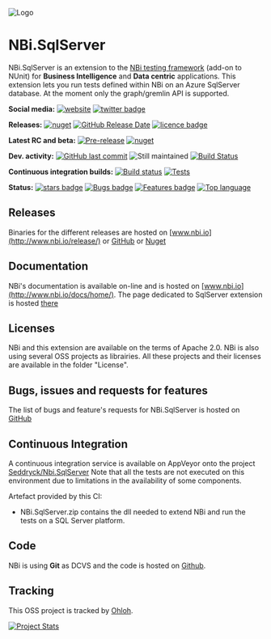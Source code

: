 ![Logo](https://github.com/Seddryck/nbi/raw/gh-pages/img/logo-2x.png)
# NBi.SqlServer #
NBi.SqlServer is an extension to the [NBi testing framework](http://www.nbi.io) (add-on to NUnit) for **Business Intelligence** and **Data centric** applications. This extension lets you run tests defined within NBi on an Azure SqlServer database. At the moment only the graph/gremlin API is supported.


**Social media:** [![website](https://img.shields.io/badge/website-nbi.io-fe762d.svg)](http://www.nbi.io)
[![twitter badge](https://img.shields.io/badge/twitter-@Seddryck-blue.svg?style=flat&logo=twitter)](https://twitter.com/Seddryck)

**Releases:** [![nuget](https://img.shields.io/nuget/v/NBi.SqlServer.svg)](https://www.nuget.org/packages/NBi.SqlServer/)
[![GitHub Release Date](https://img.shields.io/github/release-date/seddryck/nbi.sqlserver.svg)](https://github.com/Seddryck/NBi.SqlServer/releases/latest)
[![licence badge](https://img.shields.io/badge/License-Apache%202.0-yellow.svg)](https://github.com/Seddryck/NBi.SqlServer/blob/master/LICENSE)

**Latest RC and beta:** [![Pre-release](https://img.shields.io/github/tag-pre/seddryck/nbi.sqlserver.svg?color=%23ee41f4&label=Pre-release)](https://github.com/Seddryck/NBi.SqlServer/releases/)
[![nuget](https://img.shields.io/nuget/vpre/NBi.SqlServer.svg?color=%23427682&label=Beta)](https://www.nuget.org/packages/NBi.SqlServer/)

**Dev. activity:** [![GitHub last commit](https://img.shields.io/github/last-commit/Seddryck/nbi.sqlserver.svg)](https://github.com/Seddryck/NBi.SqlServer/commits/)
![Still maintained](https://img.shields.io/maintenance/yes/2019.svg)
[![Build Status](https://seddryck.visualstudio.com/NBi.SqlServer/_apis/build/status/NBi.SqlServer-CI?branchName=develop)](https://seddryck.visualstudio.com/NBi/_apis/build/status/NBi.SqlServer-CI?branchName=develop)

**Continuous integration builds:** [![Build status](https://ci.appveyor.com/api/projects/status/56o0y8ehy41cw9w5?svg=true)](https://ci.appveyor.com/project/Seddryck/nbi-sqlserver)
[![Tests](https://img.shields.io/appveyor/tests/seddryck/nbi-sqlserver.svg)](https://ci.appveyor.com/project/Seddryck/nbi-sqlserver/build/tests)

**Status:** [![stars badge](https://img.shields.io/github/stars/Seddryck/NBi.SqlServer.svg)](https://github.com/Seddryck/NBi.SqlServer/stargazers)
[![Bugs badge](https://img.shields.io/github/issues/Seddryck/NBi.SqlServer/bug.svg?color=red&label=Bugs)](https://github.com/Seddryck/NBi.SqlServer/issues?utf8=%E2%9C%93&q=is:issue+is:open+label:bug+)
[![Features badge](https://img.shields.io/github/issues/seddryck/nbi.sqlserver/feature-request.svg?color=purple&label=Feature%20requests)](https://github.com/Seddryck.SqlServer/NBi/issues?utf8=%E2%9C%93&q=is:issue+is:open+label:feature-request+)
[![Top language](https://img.shields.io/github/languages/top/seddryck/nbi.sqlserver.svg)](https://github.com/Seddryck/NBi.SqlServer/search?l=C%23)

## Releases ##
Binaries for the different releases are hosted on [www.nbi.io](http://www.nbi.io/release/) or [GitHub](https://github.com/Seddryck/NBi.SqlServer/releases) or [Nuget](https://www.nuget.org/packages/NBi.SqlServer)

## Documentation ##
NBi's documentation is available on-line and is hosted on [www.nbi.io](http://www.nbi.io/docs/home/). The page dedicated to SqlServer extension is hosted [there](http://www.nbi.io/extensions/SqlServer/)

## Licenses ##
NBi and this extension are available on the terms of Apache 2.0. NBi is also using several OSS projects as librairies. All these projects and their licenses are available in the folder "License". 

## Bugs, issues and requests for features ##
The list of bugs and feature's requests for NBi.SqlServer is hosted on [GitHub](https://github.com/Seddryck/NBi.SqlServer/issues)

## Continuous Integration ##
A continuous integration service is available on AppVeyor onto the project [Seddryck/Nbi.SqlServer](https://ci.appveyor.com/project/Seddryck/nbi.SqlServer)
Note that all the tests are not executed on this environment due to limitations in the availability of some components.

Artefact provided by this CI:

- NBi.SqlServer.zip contains the dll needed to extend NBi and run the tests on a SQL Server platform.

## Code ##
NBi is using **Git** as DCVS and the code is hosted on [Github](https://github.com/Seddryck/NBi.SqlServer). 

## Tracking ##
This OSS project is tracked by [Ohloh](http://www.ohloh.net/p/nbi-sqlserver).

[![Project Stats](https://www.ohloh.net/p/nbi-sqlserver/widgets/project_thin_badge.gif)](https://www.ohloh.net/p/nbi-sqlserver)